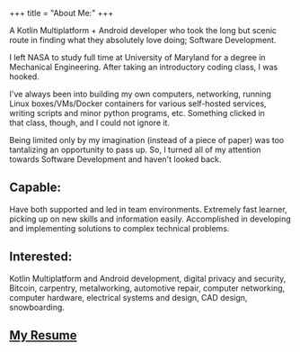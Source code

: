 +++
title = "About Me:"
+++

A Kotlin Multiplatform + Android developer who took the long but scenic  
route in finding what they absolutely love doing; Software Development.

I left NASA to study full time at University of Maryland for a degree in  
Mechanical Engineering. After taking an introductory coding class, I was  
hooked.

I've always been into building my own computers, networking, running  
Linux boxes/VMs/Docker containers for various self-hosted services,  
writing scripts and minor python programs, etc. Something clicked in  
that class, though, and I could not ignore it.

Being limited only by my imagination (instead of a piece of paper) was too  
tantalizing an opportunity to pass up. So, I turned all of my attention  
towards Software Development and haven't looked back.

## Capable:
Have both supported and led in team environments. Extremely fast learner,  
picking up on new skills and information easily. Accomplished in developing  
and implementing solutions to complex technical problems.

## Interested:
Kotlin Multiplatform and Android development, digital privacy and security,  
Bitcoin, carpentry, metalworking, automotive repair, computer networking,  
computer hardware, electrical systems and design, CAD design, snowboarding.

## [My Resume][1]

[1]: https://cloud.matthewnelson.io/s/SB7r4PQHF7pNqDZ
